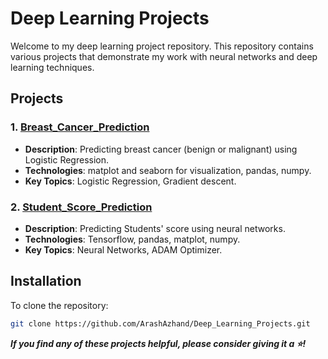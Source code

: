 # Deep Learning Projects

Welcome to my deep learning project repository. This repository contains various projects that demonstrate my work with neural networks and deep learning techniques.

## Projects
### 1. [Breast_Cancer_Prediction](./Logistic-Regression-Breast-Cancer)
   - **Description**: Predicting breast cancer (benign or malignant) using Logistic Regression.
   - **Technologies**: matplot and seaborn for visualization, pandas, numpy.
   - **Key Topics**: Logistic Regression, Gradient descent.

### 2. [Student_Score_Prediction](./Neural_Networks_Student_Score_Prediction)
   - **Description**: Predicting Students' score using neural networks.
   - **Technologies**: Tensorflow, pandas, matplot, numpy.
   - **Key Topics**: Neural Networks, ADAM Optimizer.
   

## Installation
To clone the repository:
```bash
git clone https://github.com/ArashAzhand/Deep_Learning_Projects.git
```

***If you find any of these projects helpful, please consider giving it a ⭐!***
